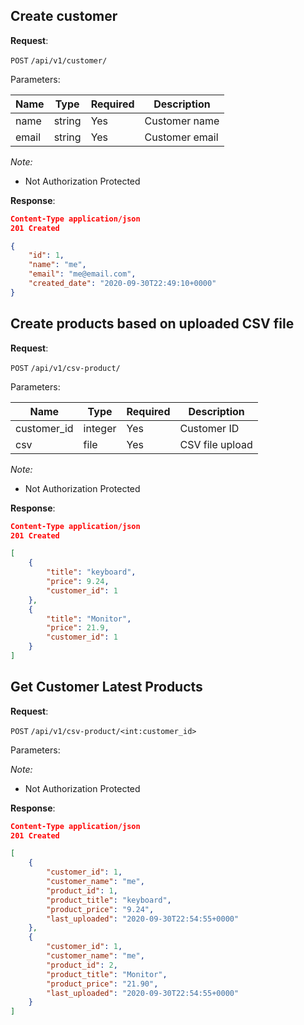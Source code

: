 ## Create customer 

**Request**:

`POST` `/api/v1/customer/`

Parameters:

Name       | Type   | Required | Description
-----------|--------|----------|------------
name       | string | Yes      | Customer name 
email      | string | Yes      | Customer email

*Note:*

- Not Authorization Protected

**Response**:

```json
Content-Type application/json
201 Created

{
    "id": 1,
    "name": "me",
    "email": "me@email.com",
    "created_date": "2020-09-30T22:49:10+0000"
}
```

## Create products based on uploaded CSV file

**Request**:

`POST` `/api/v1/csv-product/`

Parameters:

Name        | Type    | Required | Description
------------|---------|----------|------------
customer_id | integer | Yes      | Customer ID 
csv         | file    | Yes      | CSV file upload 

*Note:*

- Not Authorization Protected

**Response**:

```json
Content-Type application/json
201 Created

[
    {
        "title": "keyboard",
        "price": 9.24,
        "customer_id": 1
    },
    {
        "title": "Monitor",
        "price": 21.9,
        "customer_id": 1
    }
]
```

## Get Customer Latest Products 

**Request**:

`POST` `/api/v1/csv-product/<int:customer_id>`

Parameters:

*Note:*

- Not Authorization Protected

**Response**:

```json
Content-Type application/json
201 Created

[
    {
        "customer_id": 1,
        "customer_name": "me",
        "product_id": 1,
        "product_title": "keyboard",
        "product_price": "9.24",
        "last_uploaded": "2020-09-30T22:54:55+0000"
    },
    {
        "customer_id": 1,
        "customer_name": "me",
        "product_id": 2,
        "product_title": "Monitor",
        "product_price": "21.90",
        "last_uploaded": "2020-09-30T22:54:55+0000"
    }
]
```

